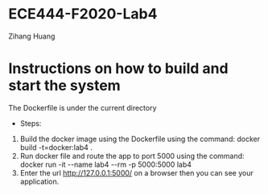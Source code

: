 # ECE444-F2020-Lab4
Zihang Huang
# Instructions on how to build and start the system
The Dockerfile is under the current directory
- Steps:
1. Build the docker image using the Dockerfile using the command: docker build -t=docker:lab4 .
2. Run docker file and route the app to port 5000 using the command: docker run -it --name lab4 --rm -p 5000:5000 lab4
3. Enter the url http://127.0.0.1:5000/ on a browser then you can see your application.
